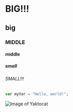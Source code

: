 # BIG!!!
## big
### MIDDLE
#### middle
##### small
###### SMALL!!!
``` javascript
var myVar = "Hello, world!";
```
![Image of Yaktocat](https://octodex.github.com/images/yaktocat.png)
